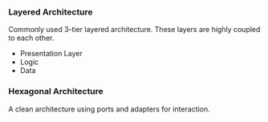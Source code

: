 ### Layered Architecture
Commonly used 3-tier layered architecture. These layers are highly coupled to each other.
- Presentation Layer
- Logic
- Data
### Hexagonal Architecture
A clean architecture using ports and adapters for interaction.